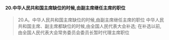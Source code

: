 #### 20.中华人民共和国主席缺位的时候,由副主席继任主席的职位
>   20.A。中华人民共和国主席缺位的时候,由副主席继任主席的职位
    中华人民共和国主席、副主席都缺位的时候,由全国人民代表大会补选;
    在补选以前,由全国人民代表大会常务委员会委员长暂时代理主席职位







































    